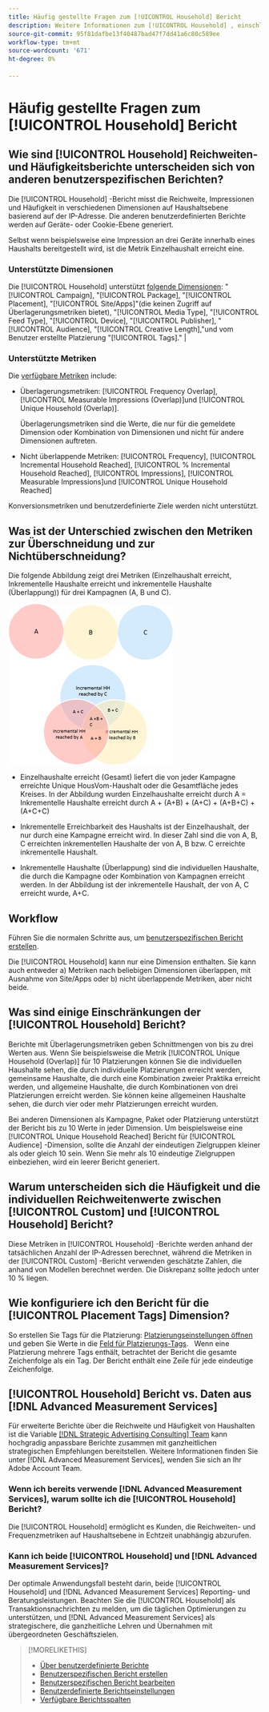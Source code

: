 ```yaml
---
title: Häufig gestellte Fragen zum [!UICONTROL Household] Bericht
description: Weitere Informationen zum [!UICONTROL Household] , einschließlich der Unterschiede zwischen Berichten und Fehlerbehebung.
source-git-commit: 95f81dafbe13f40487bad47f7dd41a6c80c589ee
workflow-type: tm+mt
source-wordcount: '671'
ht-degree: 0%

---
```


# Häufig gestellte Fragen zum [!UICONTROL Household] Bericht

## Wie sind [!UICONTROL Household] Reichweiten- und Häufigkeitsberichte unterscheiden sich von anderen benutzerspezifischen Berichten?

Die [!UICONTROL Household] -Bericht misst die Reichweite, Impressionen und Häufigkeit in verschiedenen Dimensionen auf Haushaltsebene basierend auf der IP-Adresse. Die anderen benutzerdefinierten Berichte werden auf Geräte- oder Cookie-Ebene generiert.

Selbst wenn beispielsweise eine Impression an drei Geräte innerhalb eines Haushalts bereitgestellt wird, ist die Metrik Einzelhaushalt erreicht eine.

### Unterstützte Dimensionen

Die [!UICONTROL Household] unterstützt [folgende Dimensionen](/help/dsp/reports/report-columns.md): &quot;[!UICONTROL Campaign], &quot;[!UICONTROL Package], &quot;[!UICONTROL Placement], &quot;[!UICONTROL Site/Apps]&quot;(die keinen Zugriff auf Überlagerungsmetriken bietet), &quot;[!UICONTROL Media Type], &quot;[!UICONTROL Feed Type], &quot;[!UICONTROL Device], &quot;[!UICONTROL Publisher], &quot;[!UICONTROL Audience], &quot;[!UICONTROL Creative Length],&quot;und vom Benutzer erstellte Platzierung &quot;[!UICONTROL Tags].&quot; |

### Unterstützte Metriken

Die [verfügbare Metriken](/help/dsp/reports/report-columns.md) include:

* Überlagerungsmetriken: [!UICONTROL Frequency Overlap], [!UICONTROL Measurable Impressions (Overlap)]und [!UICONTROL Unique Household (Overlap)].

   Überlagerungsmetriken sind die Werte, die nur für die gemeldete Dimension oder Kombination von Dimensionen und nicht für andere Dimensionen auftreten. <!-- For example, it might show the ?? -->

* Nicht überlappende Metriken: [!UICONTROL Frequency], [!UICONTROL Incremental Household Reached], [!UICONTROL % Incremental Household Reached], [!UICONTROL Impressions], [!UICONTROL Measurable Impressions]und [!UICONTROL Unique Household Reached]

Konversionsmetriken und benutzerdefinierte Ziele werden nicht unterstützt.

## Was ist der Unterschied zwischen den Metriken zur Überschneidung und zur Nichtüberschneidung?

Die folgende Abbildung zeigt drei Metriken (Einzelhaushalt erreicht, Inkrementelle Haushalte erreicht und inkrementelle Haushalte (Überlappung)) für drei Kampagnen (A, B und C).

![Abbildung von Metriken zur Haushaltsüberschneidung](/help/dsp/assets/household-overlap-metrics-illustration.png "Abbildung von Metriken zur Haushaltsüberschneidung")

* Einzelhaushalte erreicht (Gesamt) liefert die von jeder Kampagne erreichte Unique HousVom-Haushalt oder die Gesamtfläche jedes Kreises. In der Abbildung wurden Einzelhaushalte erreicht durch A = Inkrementelle Haushalte erreicht durch A + (A+B) + (A+C) + (A+B+C) +(A+C+C)

* Inkrementelle Erreichbarkeit des Haushalts ist der Einzelhaushalt, der nur durch eine Kampagne erreicht wird. In dieser Zahl sind die von A, B, C erreichten inkrementellen Haushalte der von A, B bzw. C erreichte inkrementelle Haushalt.

* Inkrementelle Haushalte (Überlappung) sind die individuellen Haushalte, die durch die Kampagne oder Kombination von Kampagnen erreicht werden. In der Abbildung ist der inkrementelle Haushalt, der von A, C erreicht wurde, A+C.

## Workflow

Führen Sie die normalen Schritte aus, um [benutzerspezifischen Bericht erstellen](report-create.md).

Die [!UICONTROL Household] kann nur eine Dimension enthalten. Sie kann auch entweder a) Metriken nach beliebigen Dimensionen überlappen, mit Ausnahme von Site/Apps oder b) nicht überlappende Metriken, aber nicht beide.

## Was sind einige Einschränkungen der [!UICONTROL Household] Bericht? 

Berichte mit Überlagerungsmetriken geben Schnittmengen von bis zu drei Werten aus. Wenn Sie beispielsweise die Metrik [!UICONTROL Unique Household (Overlap)] für 10 Platzierungen können Sie die individuellen Haushalte sehen, die durch individuelle Platzierungen erreicht werden, gemeinsame Haushalte, die durch eine Kombination zweier Praktika erreicht werden, und allgemeine Haushalte, die durch Kombinationen von drei Platzierungen erreicht werden. Sie können keine allgemeinen Haushalte sehen, die durch vier oder mehr Platzierungen erreicht wurden.

Bei anderen Dimensionen als Kampagne, Paket oder Platzierung unterstützt der Bericht bis zu 10 Werte in jeder Dimension. Um beispielsweise eine [!UICONTROL Unique Household Reached] Bericht für [!UICONTROL Audience] -Dimension, sollte die Anzahl der eindeutigen Zielgruppen kleiner als oder gleich 10 sein. Wenn Sie mehr als 10 eindeutige Zielgruppen einbeziehen, wird ein leerer Bericht generiert.

## Warum unterscheiden sich die Häufigkeit und die individuellen Reichweitenwerte zwischen [!UICONTROL Custom] und [!UICONTROL Household] Bericht?

Diese Metriken in [!UICONTROL Household] -Berichte werden anhand der tatsächlichen Anzahl der IP-Adressen berechnet, während die Metriken in der [!UICONTROL Custom] -Bericht verwenden geschätzte Zahlen, die anhand von Modellen berechnet werden. Die Diskrepanz sollte jedoch unter 10 % liegen.

## Wie konfiguriere ich den Bericht für die [!UICONTROL Placement Tags] Dimension?

So erstellen Sie Tags für die Platzierung: [Platzierungseinstellungen öffnen](/help/dsp/campaign-management/placements/placement-edit.md) und geben Sie Werte in die [Feld für Platzierungs-Tags](/help/dsp/campaign-management/placements/placement-settings.md).
 
Wenn eine Platzierung mehrere Tags enthält, betrachtet der Bericht die gesamte Zeichenfolge als ein Tag. Der Bericht enthält eine Zeile für jede eindeutige Zeichenfolge.

## [!UICONTROL Household] Bericht vs. Daten aus [!DNL Advanced Measurement Services]

Für erweiterte Berichte über die Reichweite und Häufigkeit von Haushalten ist die Variable [[!DNL Strategic Advertising Consulting] Team](/help/dsp/introduction/advanced-measurement-services.md) kann hochgradig anpassbare Berichte zusammen mit ganzheitlichen strategischen Empfehlungen bereitstellen. Weitere Informationen finden Sie unter [!DNL Advanced Measurement Services], wenden Sie sich an Ihr Adobe Account Team.

### Wenn ich bereits verwende [!DNL Advanced Measurement Services], warum sollte ich die [!UICONTROL Household] Bericht?

Die [!UICONTROL Household] ermöglicht es Kunden, die Reichweiten- und Frequenzmetriken auf Haushaltsebene in Echtzeit unabhängig abzurufen.

### Kann ich beide [!UICONTROL Household] und [!DNL Advanced Measurement Services]? 

Der optimale Anwendungsfall besteht darin, beide [!UICONTROL Household] und [!DNL Advanced Measurement Services] Reporting- und Beratungsleistungen. Beachten Sie die [!UICONTROL Household] als Transaktionsnachrichten zu melden, um die täglichen Optimierungen zu unterstützen, und [!DNL Advanced Measurement Services] als strategischere, die ganzheitliche Lehren und Übernahmen mit übergeordneten Geschäftszielen.

>[!MORELIKETHIS]
>
>* [Über benutzerdefinierte Berichte](/help/dsp/reports/report-about.md)
>* [Benutzerspezifischen Bericht erstellen](/help/dsp/reports/report-create.md)
>* [Benutzerspezifischen Bericht bearbeiten](/help/dsp/reports/report-edit.md)
>* [Benutzerdefinierte Berichtseinstellungen](/help/dsp/reports/report-settings.md)
>* [Verfügbare Berichtsspalten](/help/dsp/reports/report-columns.md)

